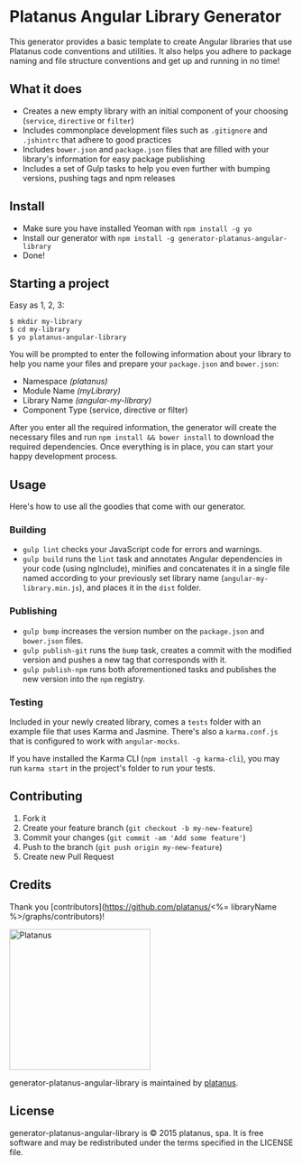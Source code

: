 # Platanus Angular Library Generator

This generator provides a basic template to create Angular libraries that use Platanus code conventions and utilities. It also helps you adhere to package naming and file structure conventions and get up and running in no time!

## What it does
- Creates a new empty library with an initial component of your choosing (`service`, `directive` or `filter`)
- Includes commonplace development files such as `.gitignore` and `.jshintrc` that adhere to good practices
- Includes `bower.json` and `package.json` files that are filled with your library's information for easy package publishing
- Includes a set of Gulp tasks to help you even further with bumping versions, pushing tags and npm releases

## Install

- Make sure you have installed Yeoman with `npm install -g yo`
- Install our generator with `npm install -g generator-platanus-angular-library`
- Done!

## Starting a project

Easy as 1, 2, 3:

```
$ mkdir my-library
$ cd my-library
$ yo platanus-angular-library
```

You will be prompted to enter the following information about your library to help you name your files and prepare your `package.json` and `bower.json`:

- Namespace *(platanus)*
- Module Name *(myLibrary)*
- Library Name *(angular-my-library)*
- Component Type (service, directive or filter)

After you enter all the required information, the generator will create the necessary files and run `npm install && bower install` to download the required dependencies. Once everything is in place, you can start your happy development process.

## Usage

Here's how to use all the goodies that come with our generator.

### Building 

- `gulp lint` checks your JavaScript code for errors and warnings.
- `gulp build` runs the `lint` task and annotates Angular dependencies in your code (using ngInclude), minifies and concatenates it in a single file named according to your previously set library name (`angular-my-library.min.js`), and places it in the `dist` folder.

### Publishing

- `gulp bump` increases the version number on the `package.json` and `bower.json` files.
- `gulp publish-git` runs the `bump` task, creates a commit with the modified version and pushes a new tag that corresponds with it.
- `gulp publish-npm` runs both aforementioned tasks and publishes the new version into the `npm` registry.

### Testing

Included in your newly created library, comes a `tests` folder with an example file that uses Karma and Jasmine. There's also a `karma.conf.js` that is configured to work with `angular-mocks`. 

If you have installed the Karma CLI (`npm install -g karma-cli`), you may run `karma start` in the project's folder to run your tests.

## Contributing

1. Fork it
2. Create your feature branch (`git checkout -b my-new-feature`)
3. Commit your changes (`git commit -am 'Add some feature'`)
4. Push to the branch (`git push origin my-new-feature`)
5. Create new Pull Request

## Credits

Thank you [contributors](https://github.com/platanus/<%= libraryName %>/graphs/contributors)!

<img src="http://platan.us/gravatar_with_text.png" alt="Platanus" width="250"/>

generator-platanus-angular-library is maintained by [platanus](http://platan.us).

## License

generator-platanus-angular-library is © 2015 platanus, spa. It is free software and may be redistributed under the terms specified in the LICENSE file.